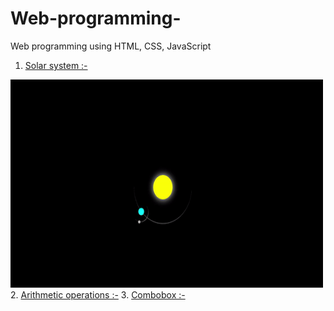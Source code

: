 # Web-programming-
Web programming using HTML, CSS, JavaScript 
1. <a href="Solar system.html">Solar system :-</a>
<img src="Solar System.gif" width="500" height="333">
2. <a href="arithmetic operations.html">Arithmetic operations :-</a>
3. <a href="combobox.html">Combobox :-</a>
